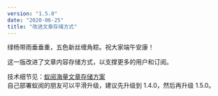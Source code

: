 ```yaml
---
version: "1.5.0"
date: "2020-06-25"
title: "改进文章存储方式"
---
```


绿杨带雨垂垂重，五色新丝缠角粽。祝大家端午安康！

这一版改进了文章内容存储方式，以支撑更多的用户和订阅。

技术细节见：[蚁阅海量文章存储方案](https://blog.guyskk.com/notes/rssant-story-storage)  
自己部署蚁阅的朋友可以平滑升级，建议先升级到 1.4.0，然后再升级 1.5.0。
